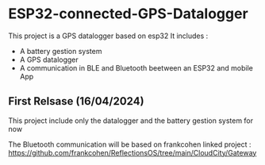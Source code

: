 # ESP32-connected-GPS-Datalogger
This project is a GPS datalogger based on esp32
It includes :
* A battery gestion system
* A GPS datalogger
* A communication in BLE and Bluetooth beetween an ESP32 and mobile App

## First Relsase (16/04/2024)
This project include only the datalogger and the battery gestion system for now

The Bluetooth communication will be based on frankcohen linked project : https://github.com/frankcohen/ReflectionsOS/tree/main/CloudCity/Gateway
